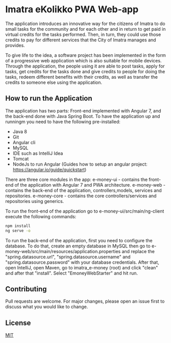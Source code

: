 # Imatra eKolikko PWA Web-app

The application introduces an innovative way for the citizens of Imatra to do small tasks for the community and for each other and in return to get paid in virtual credits for the tasks performed. Then, in turn, they could use those credits to pay for different services that the City of Imatra manages and provides.

To give life to the idea, a software project has been implemented in the form of a progressive web application which is also suitable for mobile devices. Through the application, the people using it are able to post tasks, apply for tasks, get credits for the tasks done and give credits to people for doing the tasks, redeem different benefits with their credits, as well as transfer the credits to someone else using the application. 

## How to run the Application

The application has two parts: Front-end implemented with Angular 7, and the back-end done with Java Spring Boot. To have the application up and runningm you need to have the following pre-installed:

- Java 8
- Git
- Angular cli
- MySQL
- IDE such as IntelliJ Idea
- Tomcat
- NodeJs to run Angular (Guides how to setup an angular project: https://angular.io/guide/quickstart)

There are three core modules in the app: 
e-money-ui - contains the front-end of the application with Angular 7 and PWA architecture.
e-money-web - contains the back-end of the application, controllers,models, services and repositories.
e-money-core - contains the core controllers/services and repositories using generics.

To run the front-end of the application go to e-money-ui/src/main/ng-client execute the following commands:
```bash
npm install
ng serve -o
```
To run the back-end of the application, first you need to configure the database. To do that, create an empty database in MySQL then go to e-money-web/src/main/resources/application.properties and replace the "spring.datasource.url", "spring.datasource.username" and "spring.datasource.password" with your database credentials. After that, open IntelliJ, open Maven, go to imatra_e-money (root) and click "clean" and after that "install". Select "EmoneyWebStarter" and hit run.

## Contributing
Pull requests are welcome. For major changes, please open an issue first to discuss what you would like to change.

## License
[MIT](https://choosealicense.com/licenses/mit/)

# 

